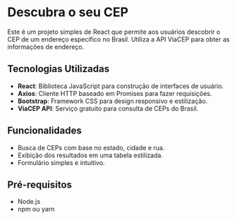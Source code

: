 # Descubra o seu CEP

Este é um projeto simples de React que permite aos usuários descobrir o CEP de um endereço específico no Brasil. Utiliza a API ViaCEP para obter as informações de endereço.

## Tecnologias Utilizadas

- **React**: Biblioteca JavaScript para construção de interfaces de usuário.
- **Axios**: Cliente HTTP baseado em Promises para fazer requisições.
- **Bootstrap**: Framework CSS para design responsivo e estilização.
- **ViaCEP API**: Serviço gratuito para consulta de CEPs do Brasil.

## Funcionalidades

- Busca de CEPs com base no estado, cidade e rua.
- Exibição dos resultados em uma tabela estilizada.
- Formulário simples e intuitivo.

## Pré-requisitos

- Node.js
- npm ou yarn

